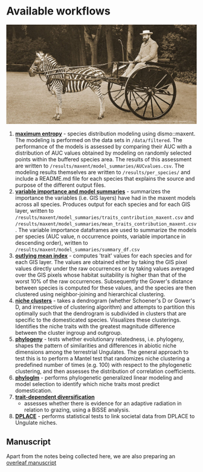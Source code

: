 
Available workflows
===================

![](images/Dy4DWFnWkAAx-Qg.jpeg)

1. [**maximum entropy**](1.maxent/1_maxent.html) - species distribution modeling using 
   dismo::maxent. The modeling is performed on the data sets in 
   `/data/filtered`. The performance of the models is assessed by comparing 
   their AUC with a distribution of AUC values obtained by modeling on randomly
   selected points within the buffered species area. The results of this 
   assessment are written to `/results/maxent/model_summaries/AUCvalues.csv`.
   The modeling results themselves are written to `/results/per_species/` and
   include a README.md file for each species that explains the source and 
   purpose of the different output files.
2. [**variable importance and model summaries**](2_variable_importance.rmd) - summarizes the
   importance the variables (i.e. GIS layers) have had in the maxent models 
   across all species. Produces output for each species and for each GIS
   layer, written to `/results/maxent/model_summaries/traits_contribution_maxent.csv` and `/results/maxent/model_summaries/mean_traits_contribution_maxent.csv`. The variable importance dataframes are used to summarize the models per species (AUC value, n occurrence points, variable importance in descending order), written to `/results/maxent/model_summaries/summary_df.csv`
3. [**outlying mean index**](3_omi.rmd) - computes 'trait' values for each
   species and for each GIS layer. The values are obtained either by taking the
   GIS pixel values directly under the raw occurrences or by taking values 
   averaged over the GIS pixels whose habitat suitability is higher than 
   that of the worst 10% of the raw occurrences. Subsequently the Gower's 
   distance between species is computed for these values, and the species are 
   then clustered using neighbor-joining and hierarchical clustering.
4. [**niche clusters**](4_niche_clusters.rmd) - takes a dendrogram (whether
   Schoener's D or Gower's D, and irrespective of clustering algorithm) and
   attempts to partition this optimally such that the dendrogram is subdivided
   in clusters that are specific to the domesticated species. Visualizes these
   clusterings. Identifies the niche traits with the greatest magnitude 
   difference between the cluster ingroup and outgroup.
5. [**phylogeny**](5_phylogeny.rmd) - tests whether evolutionary 
   relatedness, i.e. phylogeny, shapes the pattern of similarities and 
   differences in abiotic niche dimensions among the terrestrial Ungulates. The 
   general approach to test this is to perform a Mantel test that randomizes
   niche clustering a predefined number of times (e.g. 100) with respect to the
   phylogenetic clustering, and then assesses the distribution of correlation
   coefficients.
6. [**phyloglm**](6_phyloglm.rmd) - performs phylogenetic generalized linear
   modeling and model selection to identify which niche traits most predict
   domestication.
7. [**trait-dependent diversification**](7_trait-dependent_diversification.rmd)
   - assesses whether there is evidence for an adaptive radiation in relation
   to grazing, using a BiSSE analysis.
8. [**DPLACE**](8_dplace.rmd) - performs statistical tests to link societal
   data from DPLACE to Ungulate niches.

Manuscript
----------

Apart from the notes being collected here, we are also preparing an 
[overleaf manuscript](https://www.overleaf.com/project/5c7cfef8ac6a080f4fd4476a)
